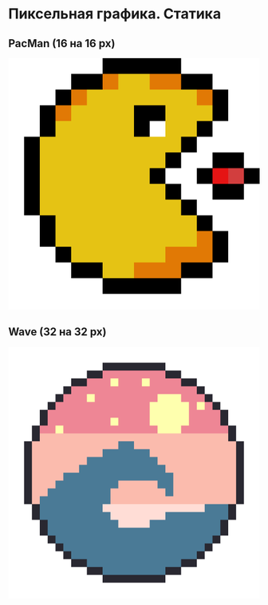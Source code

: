 # Пиксельная графика. Статика

## PacMan (16 на 16 px)

![Alt text](pacman16.png)

## Wave (32 на 32 px)

![Alt text](volna32.png)
